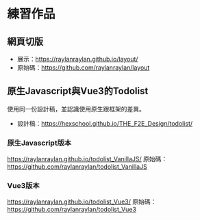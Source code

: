 # 練習作品

## 網頁切版
- 展示：https://raylanraylan.github.io/layout/
- 原始碼：https://github.com/raylanraylan/layout

## 原生Javascript與Vue3的Todolist
使用同一份設計稿，並認識使用原生跟框架的差異。
- 設計稿：https://hexschool.github.io/THE_F2E_Design/todolist/

### 原生Javascript版本
https://raylanraylan.github.io/todolist_VanillaJS/
原始碼：https://github.com/raylanraylan/todolist_VanillaJS

### Vue3版本
https://raylanraylan.github.io/todolist_Vue3/
原始碼：https://github.com/raylanraylan/todolist_Vue3
